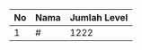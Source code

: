 | No | Nama            | Jumlah Level |
|----|-----------------|--------------|
| 1  | #    |    1222        |
